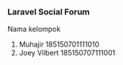 ### Laravel Social Forum

Nama kelompok

1. Muhajir                  185150701111010
2. Joey Vilbert             185150707111001
